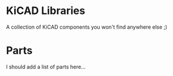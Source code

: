 # KiCAD Libraries
A collection of KiCAD components you won't find anywhere else ;)

# Parts
I should add a list of parts here...
